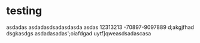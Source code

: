 # testing
asdadas
asdadasdsadasdasda
asdas
12313213
-70897-9097889
d;akgjfhad
dsgkasdgs
asdadasadas';oiafdgad
uytf]qweasdsadascasa